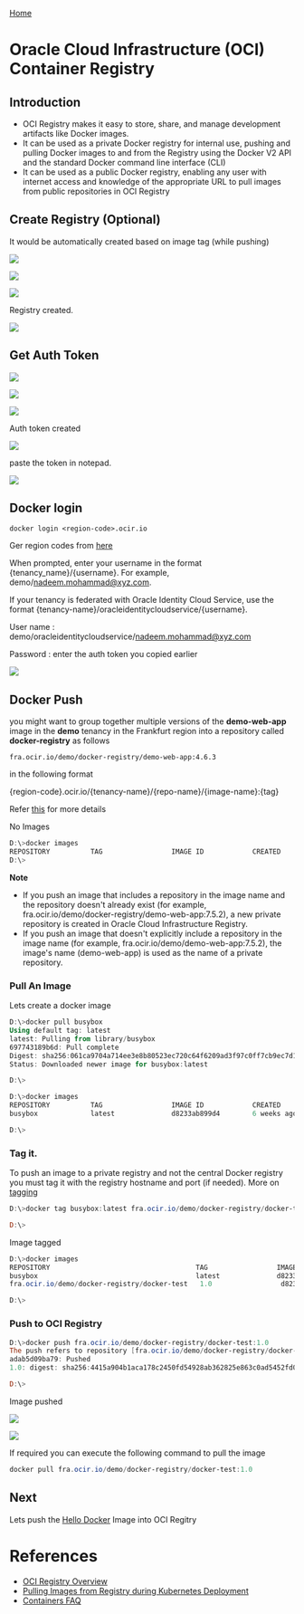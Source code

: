 [Home](../README.md)

# Oracle Cloud Infrastructure (OCI) Container Registry

## Introduction

* OCI Registry makes it easy to store, share, and manage development artifacts like Docker images.
* It can be used as a private Docker registry for internal use, pushing and pulling Docker images to and from the Registry using the Docker V2 API and the standard Docker command line interface (CLI)
* It can be used as a public Docker registry, enabling any user with internet access and knowledge of the appropriate URL to pull images from public repositories in OCI Registry
 
## Create Registry (Optional)
It would be automatically created based on image tag (while pushing)

![](../resources/registry-click.png)

![](../resources/registry-click-create.png)

![](../resources/registry-repo-name.png)

Registry created.

![](../resources/registry-created.png)

## Get Auth Token

![](../resources/oci-user-settings.png)

![](../resources/user-click-generate-token.png)

![](../resources/registry-token-desc.png)

Auth token created

![](../resources/registry-copy-token.png)

paste the token in notepad.


![](../resources/registry-token-created.png)


## Docker login


`docker login <region-code>.ocir.io`

Ger region codes from [here](https://docs.cloud.oracle.com/iaas/Content/Registry/Concepts/registryprerequisites.htm)



When prompted, enter your username in the format {tenancy_name}/{username}. For example, demo/nadeem.mohammad@xyz.com.

If your tenancy is federated with Oracle Identity Cloud Service, use the format {tenancy-name}/oracleidentitycloudservice/{username}.

User name : demo/oracleidentitycloudservice/nadeem.mohammad@xyz.com

Password : enter the auth token you copied earlier 

![](../resources/registry-docker-login.png)

## Docker Push
you might want to group together multiple versions of the **demo-web-app** image in the **demo** tenancy in the Frankfurt region into a repository called **docker-registry** as follows


`fra.ocir.io/demo/docker-registry/demo-web-app:4.6.3`


in the following format

{region-code}.ocir.io/{tenancy-name}/{repo-name}/{image-name}:{tag}

Refer [this](https://docs.cloud.oracle.com/iaas/Content/Registry/Concepts/registrywhatisarepository.htm) for more details

No Images

```Powershell
D:\>docker images
REPOSITORY          TAG                 IMAGE ID            CREATED             SIZE
D:\>
```

**Note**

* If you push an image that includes a repository in the image name and the repository doesn't already exist (for example, fra.ocir.io/demo/docker-registry/demo-web-app:7.5.2), a new private repository is created in Oracle Cloud Infrastructure Registry.
* If you push an image that doesn't explicitly include a repository in the image name (for example, fra.ocir.io/demo/demo-web-app:7.5.2), the image's name (demo-web-app) is used as the name of a private repository.


### Pull An Image
Lets create a docker image

```Powershell
D:\>docker pull busybox
Using default tag: latest
latest: Pulling from library/busybox
697743189b6d: Pull complete
Digest: sha256:061ca9704a714ee3e8b80523ec720c64f6209ad3f97c0ff7cb9ec7d19f15149f
Status: Downloaded newer image for busybox:latest

D:\>
```


```Powershell
D:\>docker images
REPOSITORY          TAG                 IMAGE ID            CREATED             SIZE
busybox             latest              d8233ab899d4        6 weeks ago         1.2MB

D:\>
```

### Tag it. 

To push an image to a private registry and not the central Docker registry you must tag it with the registry hostname and port (if needed). More on [tagging](https://docs.docker.com/engine/reference/commandline/tag/)

```Powershell
D:\>docker tag busybox:latest fra.ocir.io/demo/docker-registry/docker-test:1.0

D:\>
```
Image tagged

```Powershell
D:\>docker images
REPOSITORY                                    TAG                 IMAGE ID            CREATED             SIZE
busybox                                       latest              d8233ab899d4        6 weeks ago         1.2MB
fra.ocir.io/demo/docker-registry/docker-test   1.0                 d8233ab899d4        6 weeks ago         1.2MB

D:\>
```
### Push to OCI Registry



```Powershell
D:\>docker push fra.ocir.io/demo/docker-registry/docker-test:1.0
The push refers to repository [fra.ocir.io/demo/docker-registry/docker-test]
adab5d09ba79: Pushed
1.0: digest: sha256:4415a904b1aca178c2450fd54928ab362825e863c0ad5452fd020e92f7a6a47e size: 527

D:\>
```
Image pushed

![](../resources/registry-image-pushed.png)


![](../resources/registry-pull-command.png)

If required you can execute the following command to pull the image

```Powershell
docker pull fra.ocir.io/demo/docker-registry/docker-test:1.0
```

## Next

Lets push the [Hello Docker](https://github.com/enabling-cloud/docker-learning/blob/master/HelloDockerImage.md) Image into OCI Regitry


# References
* [OCI Registry Overview](https://docs.cloud.oracle.com/iaas/Content/Registry/Concepts/registryoverview.htm)
* [Pulling Images from Registry during Kubernetes Deployment](https://docs.cloud.oracle.com/iaas/Content/Registry/Tasks/registrypullingimagesfromocir.htm)
* [Containers FAQ](https://cloud.oracle.com/containers/faq)
